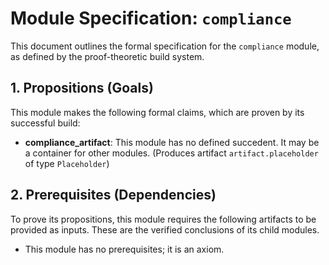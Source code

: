 # Module Specification: `compliance`

This document outlines the formal specification for the `compliance` module, as defined by the proof-theoretic build system.

## 1. Propositions (Goals)

This module makes the following formal claims, which are proven by its successful build:

- **compliance_artifact**: This module has no defined succedent. It may be a container for other modules. (Produces artifact `artifact.placeholder` of type `Placeholder`)

## 2. Prerequisites (Dependencies)

To prove its propositions, this module requires the following artifacts to be provided as inputs. These are the verified conclusions of its child modules.

- This module has no prerequisites; it is an axiom.